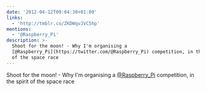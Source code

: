 ```yaml
---
date: '2012-04-12T09:04:30+01:00'
links:
  - 'http://tmblr.co/ZKDWqvJVC5hp'
mentions:
  - '@Raspberry_Pi'
description: >-
  Shoot for the moon! - Why I'm organising a
  [@Raspberry_Pi](https://twitter.com/@Raspberry_Pi) competition, in the spirit
  of the space race
---
```

Shoot for the moon! - Why I'm organising a [@Raspberry_Pi](https://twitter.com/@Raspberry_Pi) competition, in the spirit of the space race 
